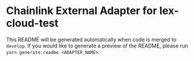 # Chainlink External Adapter for Iex-cloud-test

This README will be generated automatically when code is merged to `develop`. If you would like to generate a preview of the README, please run `yarn generate:readme <ADAPTER_NAME>`.
